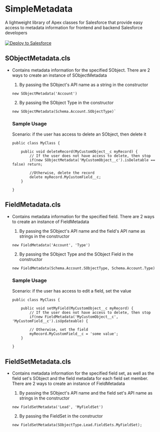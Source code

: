 # SimpleMetadata
A lightweight library of Apex classes for Salesforce that provide easy access to metadata information for frontend and backend Salesforce developers
<br />
<br />
<a href="https://githubsfdeploy.herokuapp.com" target="_blank">
  <img alt="Deploy to Salesforce"
       src="https://raw.githubusercontent.com/afawcett/githubsfdeploy/master/deploy.png">
</a>

## SObjectMetadata.cls
* Contains metadata information for the specified SObject. There are 2 ways to create an instance of SObjectMetadata

    1. By passing the SObject's API name as a string in the constructor
    ```
    new SObjectMetadata('Account')
    ```

    2. By passing the SObject Type in the constructor
    ```
    new SObjectMetadata(Schema.Account.SObjectType)`
    ```

    ### Sample Usage
    Scenario: if the user has access to delete an SObject, then delete it

    ```
    public class MyClass {

        public void deleteRecord(MyCustomObject__c myRecord) {
            // If the user does not have access to delete, then stop
            if(new SObjectMetadata('MyCustomObject__c').isDeletable == false) return;

            //Otherwise, delete the record
            delete myRecord.MyCustomField__c;
        }

    }
    ```

## FieldMetadata.cls
* Contains metadata information for the specified field. There are 2 ways to create an instance of FieldMetadata

    1. By passing the SObject's API name and the field's API name as strings in the constructor
    ```
    new FieldMetadata('Account', 'Type')
    ```

    2. By passing the SObject Type and the SObject Field in the constructor
    ```
    new FieldMetadata(Schema.Account.SObjectType, Schema.Account.Type)
    ```

    ### Sample Usage
    Scenario: if the user has access to edit a field, set the value

    ```
    public class MyClass {

        public void setMyField(MyCustomObject__c myRecord) {
            // If the user does not have access to delete, then stop
            if(new FieldMetadata('MyCustomObject__c', 'MyCustomField__c').isUpdateable) {

            // Otherwise, set the field
            myRecord.MyCustomField__c = 'some value';
        }

    }
    ```

## FieldSetMetadata.cls
* Contains metadata information for the specified field set, as well as the field set's SObject and the field metadata for each field set member. There are 2 ways to create an instance of FieldMetadata

    1. By passing the SObject's API name and the field set's API name as strings in the constructor
    ```
    new FieldSetMetadata('Lead', 'MyFieldSet')
    ```

    2. By passing the FieldSet in the constructor
    ```
    new FieldSetMetadata(SObjectType.Lead.FieldSets.MyFieldSet);
    ```